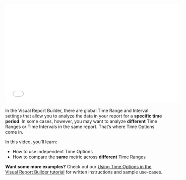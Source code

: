 <iframe allowfullscreen="" frameborder="0" height="315" src="//fast.wistia.com/embed/iframe/c25h3toub4" width="560"></iframe>

In the Visual Report Builder, there are global Time Range and Interval settings that allow you to analyze the data in your report for a __specific time period__. In some cases, however, you may want to analyze __different__ Time Ranges or Time Intervals in the same report. That’s where Time Options come in.

In this video, you'll learn:

*   How to use independent Time Options
*   How to compare the __same__ metric across __different__ Time Ranges

__Want some more examples?__ Check out our <a href="https://support.magento.com/hc/en-us/articles/360016505432" target="new">Using Time Options in the Visual Report Builder tutorial</a> for written instructions and sample use-cases.